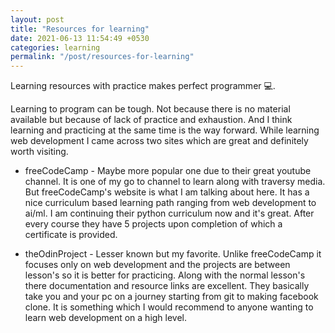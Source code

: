 ```yaml
---
layout: post
title: "Resources for learning"
date: 2021-06-13 11:54:49 +0530
categories: learning
permalink: "/post/resources-for-learning"
---
```


Learning resources with practice makes perfect programmer 💻.

Learning to program can be tough. Not because there is no material available but because of lack of practice and exhaustion. And I think learning and practicing at the same time is the way forward. While learning web development I came across two sites which are great and definitely worth visiting.

- freeCodeCamp - Maybe more popular one due to their great youtube channel. It is one of my go to channel to learn along with traversy media. But freeCodeCamp's website is what I am talking about here. It has a nice curriculum based learning path ranging from web development to ai/ml. I am continuing their python curriculum now and it's great. After every course they have 5 projects upon completion of which a certificate is provided.

- theOdinProject - Lesser known but my favorite. Unlike freeCodeCamp it focuses only on web development and the projects are between lesson's so it is better for practicing. Along with the normal lesson's there documentation and resource links are excellent. They basically take you and your pc on a journey starting from git to making facebook clone. It is something which I would recommend to anyone wanting to learn web development on a high level.
